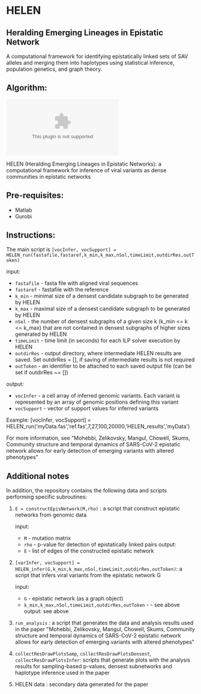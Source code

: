 # HELEN
## Heralding Emerging Lineages in Epistatic Network

A computational framework for identifying epistatically linked sets of SAV alleles and merging them into haplotypes using statistical inference, population genetics, and graph theory.

## Algorithm:
![alt text](/img/algFlow.pptx)

HELEN (Heralding Emerging Lineages in Epistatic Networks): a computational framework for inference of viral variants as dense communities in epistatic networks


## Pre-requisites:
   - Matlab
   - Gurobi

## Instructions:

The main script is 
``[vocInfer, vocSupport] = HELEN_run(fastafile,fastaref,k_min,k_max,nSol,timeLimit,outdirRes,outToken)``

input:  
- ``fastafile`` -      fasta file with aligned viral sequences
- ``fastaref`` -       fastafile with the reference
- ``k_min`` -          minimal size of a densest candidate subgraph to be generated by HELEN
- ``k_max`` -          maximal size of a densest candidate subgraph to be generated by HELEN 
- ``nSol`` -           the number of densest subgraphs of a given size k (k_min <= k <= k_max) that are not contained in densest subgraphs of higher sizes
                         generated by HELEN
- ``timeLimit`` -      time limit (in seconds) for each ILP solver execution by HELEN
- ``outdirRes`` -      output directory, where intermediate HELEN results are saved. Set outdirRes = [], if saving of intermediate results is not required
- ``outToken`` -       an identifier to be attached to each saved output file (can be set if outdirRes ~= [])

 output:  
 - ``vocInfer`` -      a cell array of inferred genomic variants. Each variant is represented by an array of genomic positions defining this variant  
 - ``vocSupport`` -    vector of support values for inferred variants

 Example: [vocInfer, vocSupport] = HELEN_run('myData.fas','ref.fas',7,27,100,20000,'HELEN_results','myData')

For more information, see "Mohebbi, Zelikovsky, Mangul, Chowell,
Skums, Community structure and temporal dynamics of SARS-CoV-2 epistatic network allows for early detection of emerging variants with altered phenotypes"

## Additional notes
In addition, the repository contains the following data and scripts performing specific subroutines:

1) ``E = constructEpisNetwork(M,rho)`` : a script that construct epistatic networks from genomic data

   input:  
   - ``M`` - 	mutation matrix
   - ``rho`` -   p-value for detection of epistatically linked pairs
   output: 
   - ``E`` - 	list of edges of the constructed epistatic network
		
2) ``[varInfer, vocSupport] = HELEN_infer(G,k_min,k_max,nSol,timeLimit,outdirRes,outToken)``: a script that infers viral variants from the epistatic network G

   input:  
   - ``G`` -	epistatic network (as a graph object)
   - ``k_min,k_max,nSol,timeLimit,outdirRes,outToken`` -  - see above
   output: see above

3) ``run_analysis`` : a script that generates the data and analysis results used in the paper "Mohebbi, Zelikovsky, Mangul, Chowell,
		Skums, Community structure and temporal dynamics of SARS-CoV-2 epistatic network allows for early detection of emerging variants with altered phenotypes"

4) ``collectResDrawPlotsSamp``, ``collectResDrawPlotsDensest``, ``collectResDrawPlotsInfer``: scripts that generate plots with the analysis results for sampling-based p-values, densest subnetworks and haplotype inference used in the paper

5) HELEN data	: secondary data generated for the paper

